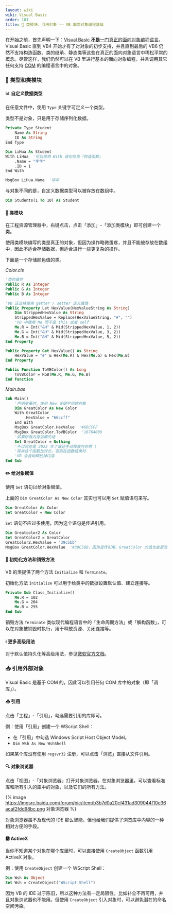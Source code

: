 ```yaml
---
layout: wiki
wiki: Visual Basic
order: 101
title: 🛄 类模块、引用对象 —— VB 面向对象编程基础
---
```


在开始之前，首先声明一下：[Visual Basic **不是**一门真正的面向对象编程语言](https://www.vbforums.com/showthread.php?607028-Object-Oriented-Programming-in-VB6&p=3751210&viewfull=1#post3751210)。Visual Basic 直到 VB4 开始才有了对对象的初步支持，并且直到最后的 VB6 仍然不支持构造函数、类的继承、静态类等这些在真正的面向对象语言中稀松平常的概念。尽管这样，我们仍然可以在 VB 里进行基本的面向对象编程，并且调用其它任何支持 [COM](https://learn.microsoft.com/en-us/windows/win32/com/component-object-model--com--portal) 的编程语言中的对象。

### 🛄 类型和类模块

#### 📊 自定义数据类型

在任意文件中，使用 `Type` 关键字可定义一个类型。

类型不是对象，只是用于存储序列化数据。

```vb
Private Type Student
    Name As String
    ID As String
End Type
```

```vb
Dim LiHua As Student
With LiHua  '可以使用 With 语句充当「构造函数」
    .Name = "李华"
    .ID = 1
End With

MsgBox LiHua.Name  '李华
```

与对象不同的是，自定义数据类型可以被存放在数组中。

```vb
Dim Students(1 To 10) As Student
```

#### 🛄 类模块

在工程资源管理器中，右键点击，点击「添加」-「添加类模块」即可创建一个类。

使用类模块编写的类是真正的对象，但因为操作略微蛋疼，并且不能被存放在数组中，因此不适合存储数据，但适合进行一些更复杂的操作。

下面是一个存储颜色值的类。

*Color.cls*

```vb
'类的属性
Public R As Integer
Public G As Integer
Public B As Integer

'VB 还支持使用 getter / setter 定义属性
Public Property Let HexValue(HexValueString As String)
    Dim StrippedHexValue As String
    StrippedHexValue = Replace(HexValueString, "#", "")
    'VB 中使用 Me 而不是 this 或者 self
    Me.R = Int("&H" & Mid(StrippedHexValue, 1, 2))
    Me.G = Int("&H" & Mid(StrippedHexValue, 3, 2))
    Me.B = Int("&H" & Mid(StrippedHexValue, 5, 2))
End Property

Public Property Get HexValue() As String
    HexValue = "#" & Hex(Me.R) & Hex(Me.G) & Hex(Me.B)
End Property

Public Function ToVBColor() As Long
    ToVBColor = RGB(Me.R, Me.G, Me.B)
End Function
```

*Main.bas*

```vb
Sub Main()
    '声明变量时，使用 New 关键字创建对象
    Dim GreatColor As New Color
    With GreatColor
        .HexValue = "66ccff"
    End With
    MsgBox GreatColor.HexValue  '#66CCFF
    MsgBox GreatColor.ToVBColor  '16764006
	'如果你有内存洁癖的话
	Set GreatColor = Nothing
	'不过现在是 2023 年了谁还手动释放内存啊 (
	'除非这个函数比较长，否则在函数结束时
	'VB 会自动释放掉内存
End Sub
```

#### ✏️ 给对象赋值

使用 `Set` 语句以给对象赋值。

上面的 `Dim GreatColor As New Color` 其实也可以用 `Set` 赋值语句来写。

```vb
Dim GreatColor As Color
Set GreatColor = New Color
```

`Set` 语句不应过多使用，因为这个语句是传递引用。

```vb
Dim Greatcolor2 As Color
Set GreatColor2 = GreatColor
GreatColor2.HexValue = "39c5bb"
MsgBox GreatColor.HexValue  '#39C5BB，因为是传引用，GreatColor 的值也会更改
```

#### 🚮 初始化方法和销毁方法

VB 的类提供了两个方法 `Initialize` 和 `Terminate`。

初始化方法 `Initialize` 可以用于给类中的数据设置默认值、建立连接等。

```vb
Private Sub Class_Initialize()
    Me.R = 102
    Me.G = 204
    Me.B = 255
End Sub
```

销毁方法 `Terminate` 类似现代编程语言中的「生命周期方法」或「解构函数」，可以在对象被销毁时执行，用于释放资源、关闭连接等。

#### ℹ️ 更多高级用法

对于默认值持久化等高级用法，参见[微软官方文档](https://learn.microsoft.com/en-us/previous-versions/visualstudio/visual-basic-6/aa261324(v=vs.60))。

### 📥 引用外部对象

Visual Basic 是基于 COM 的，因此可以引用任何 COM 库中的对象（即「调库」）。

#### 📥 引用

点击「工程」-「引用」，勾选需要引用的库即可。

例：使用「引用」创建一个 WScript Shell：

- 在「引用」中勾选 Windows Script Host Object Model。
- `Dim Wsh As New WshShell`

如果某个库没有使用 `regsvr32` 注册，可以点击「浏览」直接从文件引用。

#### 🔍 对象浏览器

点击「视图」-「对象浏览器」打开对象浏览器。在对象浏览器里，可以查看标准库和所有引入的库中的对象，以及它们的所有方法。

{% image https://imgsrc.baidu.com/forum/pic/item/b3b7d0a20cf431ad309044f10e36acaf2fdd98bc.png 对象浏览器 %}

对象浏览器虽不及现代的 IDE 那么智能，但也给我们提供了浏览库中内容的一种相对方便的手段。

#### 🅰️ ActiveX

当你不知道某个对象在哪个库里时，可以直接使用 `CreateObject` 函数引用 ActiveX 对象。

例：使用 `CreateObject` 创建一个 WScript Shell：

```vb
Dim Wsh As Object
Set Wsh = CreateObject("WScript.Shell")
```

因为 VB 的 IDE 过于陈旧，所以这种方法有一定局限性，比如补全不再可用，并且对象浏览器也不能用。但使用 `CreateObject` 引入对象时，可以避免潜在的命名空间污染。



